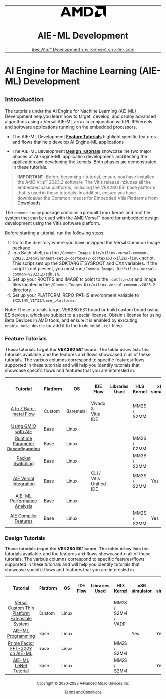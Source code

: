 <table class="sphinxhide" width="100%">
 <tr width="100%">
    <td align="center"><img src="https://raw.githubusercontent.com/Xilinx/Image-Collateral/main/xilinx-logo.png" width="30%"/><h1>AIE-ML Development</h1>
    <a href="https://www.xilinx.com/products/design-tools/vitis.html">See Vitis™ Development Environment on xilinx.com</br></a>
    </td>
 </tr>
</table>

# AI Engine for Machine Learning (AIE-ML) Development

## Introduction

The tutorials under the AI Engine for Machine Learning (AIE-ML) Development help you learn how to target, develop, and deploy advanced algorithms using a Versal AIE-ML array in conjunction with PL IP/kernels and software applications running on the embedded processors.

- The AIE-ML Development <a href="./Feature_Tutorials/">**Feature Tutorials**</a> highlight specific features and flows that help develop AI Engine-ML applications.

- The AIE-ML Development <a href="./Design_Tutorials/">**Design Tutorials**</a> showcase the two major phases of AI Engine-ML application development: architecting the application and developing the kernels. Both phases are demonstrated in these tutorials.

>**IMPORTANT**: Before beginning a tutorial, ensure you have installed the AMD Vitis™ 2023.2 software. The Vitis release includes all the embedded base platforms, including the VEK280 ES1 base platform that is used in these tutorials. In addition, ensure you have downloaded the Common Images for Embedded Vitis Platforms from [Downloads](https://www.xilinx.com/support/download/index.html/content/xilinx/en/downloadNav/embedded-platforms.html).

The `common image` package contains a prebuilt Linux kernel and root file system that can be used with the AMD Versal™ board for embedded design development using the Vitis software platform.

Before starting a tutorial, run the following steps:

1. Go to the directory where you have unzipped the Versal Common Image package.
2. In a Bash shell, run the `/Common Images Dir/xilinx-versal-common-v2023.2/environment-setup-cortexa72-cortexa53-xilinx-linux` script. This script sets up the SDKTARGETSYSROOT and CXX variables. If the script is not present, you must run `/Common Images Dir/xilinx-versal-common-v2023.2/sdk.sh`.
3. Set up your ROOTFS and IMAGE to point to the `rootfs.ext4` and Image files located in the `/Common Images Dir/xilinx-versal-common-v2023.2` directory.
4. Set up your PLATFORM_REPO_PATHS environment variable to `$XILINX_VITIS/base_platforms`.

Note: These tutorials target VEK280 ES1 board or build custom board using ES devices, which are subject to a special license. Obtain a license for using Beta Devices in AMD tools, and ensure it is enabled by executing `enable_beta_device` (or add it to the tools initial `.tcl` files).

### Feature Tutorials

These tutorials target the **VEK280 ES1** board. The table below lists the tutorials available, and the features and flows showcased in all of these tutorials. The various columns correspond to specific features/flows supported in these tutorials and will help you identify tutorials that showcase specific flows and features that you are interested in.

 <table style="width:100%">
 <tr>
 <td width="7%" align="center"><b>Tutorial</b>
 <td width="7%" align="center"><b>Platform</b>
 <td width="7%" align="center"><b>OS</b>
 <td width="7%" align="center"><b>IDE Flow</b>
 <td width="7%" align="center"><b>Libraries Used</b>
 <td width="7%" align="center"><b>HLS Kernel</b>
 <td width="7%" align="center"><b>x86 simulator</b>
 <td width="7%" align="center"><b>aie simulator</b>
 <td width="7%" align="center"><b>SW Emu</b>
 <td width="7%" align="center"><b>HW Emu</b>
 <td width="7%" align="center"><b>HW</b>
 <td width="7%" align="center"><b>Event Trace in HW</b>
 <td width="7%" align="center"><b>Profile in HW</b>
 </tr>
 <tr>
 <td align="center"><a href="./Feature_Tutorials/01-aie_a_to_z/">A to Z Bare-metal Flow</a></td>
 <td>Custom</td>
 <td>Baremetal</td>
 <td>Vivado &<br>Vitis IDE</td>
 <td> </td>
 <td>MM2S / S2MM</td>
 <td> </td>
 <td>Yes</td>
 <td> </td>
 <td>Yes</td>
 <td>Yes</td>
 <td> </td>
 <td> </td>
 </tr>
 <tr>
 <td align="center"><a href="./Feature_Tutorials/02-using-gmio/">Using GMIO with AIE</a></td>
 <td>Base</td>
 <td>Linux</td>
 <td> </td>
 <td> </td>
 <td> </td>
 <td> </td>
 <td>Yes</td>
 <td> </td>
 <td>Yes</td>
 <td>Yes</td>
 <td> </td>
 <td>Yes</td>
 </tr>
  <tr>
 <td align="center"><a href="./Feature_Tutorials/03-rtp-reconfiguration/">Runtime Parameter Reconfiguration</a></td>
 <td>Base</td>
 <td>Linux</td>
 <td> </td>
 <td> </td>
 <td>MM2S / S2MM</td>
 <td> </td>
 <td>Yes</td>
 <td> </td>
 <td>Yes</td>
 <td>Yes</td>
 <td> </td>
 <td> </td>
 </tr>
  <tr>
 <td align="center"><a href="./Feature_Tutorials/04-packet-switching/">Packet Switching</a></td>
 <td>Base</td>
 <td>Linux</td>
 <td> </td>
 <td> </td>
 <td>MM2S / S2MM</td>
 <td> </td>
 <td>Yes</td>
 <td> </td>
 <td>Yes</td>
 <td>Yes</td>
 <td> </td>
 <td> </td>
 </tr>
 <tr>
 <td align="center"><a href="./Feature_Tutorials/05-AI-engine-versal-integration/">AIE Versal Integration</a></td>
 <td>Base</td>
 <td>Linux</td>
 <td>CLI / Vitis Unified IDE</td>
 <td></td>
 <td>MM2S / S2MM</td>
 <td>Yes</td>
 <td>Yes</td>
 <td>Yes</td>
 <td>Yes</td>
 <td>Yes</td>
 <td> </td>
 <td> </td>
 </tr>
 <tr>
 <td align="center"><a href="./Feature_Tutorials/13-aie-ml-performance-analysis/">AIE-ML Performance Analysis</a></td>
 <td>Base</td>
 <td>Linux</td>
 <td> </td>
 <td> </td>
 <td> </td>
 <td> </td>
 <td>Yes</td>
 <td> </td>
 <td>Yes</td>
 <td>Yes</td>
 <td> </td>
 <td>Yes</td>
 </tr>
 <tr>
 <td align="center"><a href="./Feature_Tutorials/20-aiecompiler-features/">AIE Compiler Features</a></td>
 <td>Base</td>
 <td>Linux</td>
 <td> </td>
 <td> </td>
 <td>MM2S / S2MM</td>
 <td>Yes</td>
 <td>Yes</td>
 <td> </td>
 <td>Yes</td>
 <td>Yes</td>
 <td>Yes</td>
 <td>Yes</td>
 </tr>
 </table>

### Design Tutorials
These tutorials target the **VEK280 ES1** board. The table below lists the tutorials available, and the features and flows showcased in all of these tutorials. The various columns correspond to specific features/flows supported in these tutorials and will help you identify tutorials that showcase specific flows and features that you are interested in.

 <table style="width:100%">
 <tr>
 <td width="7%" align="center"><b>Tutorial</b>
 <td width="7%" align="center"><b>Platform</b>
 <td width="7%" align="center"><b>OS</b>
 <td width="7%" align="center"><b>IDE Flow</b>
 <td width="7%" align="center"><b>Libraries Used</b>
 <td width="7%" align="center"><b>HLS Kernel</b>
 <td width="7%" align="center"><b>x86 simulator</b>
 <td width="7%" align="center"><b>aie simulator</b>
 <td width="7%" align="center"><b>SW Emu</b>
 <td width="7%" align="center"><b>HW Emu</b>
 <td width="7%" align="center"><b>HW</b>
 <td width="7%" align="center"><b>Event Trace in HW</b>
 <td width="7%" align="center"><b>Profile in HW</b>
 </tr>
 <tr>
 <td align="center"><a href="../../Developer_Contributed/01-Versal_Custom_Thin_Platform_Extensible_System/">Versal Custom Thin Platform Extensible System</a></td>
 <td>Custom</td>
 <td>Linux</td>
 <td> </td>
 <td> </td>
 <td>MM2S / S2MM / VADD</td>
 <td> </td>
 <td> </td>
 <td> </td>
 <td>Yes</td>
 <td>Yes</td>
 <td> </td>
 <td> </td>
 </tr>
 <tr>
 <td align="center"><a href="./Design_Tutorials/01-AIE-ML-programming-and-optimization/">AIE-ML Programming</a></td>
 <td>Base</td>
 <td>Linux</td>
 <td> </td>
 <td> </td>
 <td> </td>
 <td>Yes</td>
 <td>Yes</td>
 <td> </td>
 <td> </td>
 <td> </td>
 <td> </td>
 <td> </td>
 </tr>
 <tr>
  <td align="center"><a href="./Design_Tutorials/02-Prime-Factor-FFT/">Prime Factor FFT-1008 on AIE-ML</a></td>
 <td>Base</td>
 <td>Linux</td>
 <td> </td>
 <td> </td>
 <td>MM2S / S2MM</td>
 <td> </td>
 <td> </td>
 <td> </td>
 <td>Yes</td>
 <td>Yes</td>
 <td> </td>
 <td> </td>
 </tr>
 <td align="center"><a href="./Design_Tutorials/03-AIE-ML-lenet_tutorial/">AIE-ML LeNet Tutorial</a></td>
 <td>Base</td>
 <td>Linux</td>
 <td> </td>
 <td> </td>
 <td>MM2S / S2MM</td>
 <td> </td>
 <td>Yes</td>
 <td> </td>
 <td>Yes</td>
 <td>Yes</td>
 <td> </td>
 <td>Yes</td>
 </tr>
 </table>



<p class="sphinxhide" align="center"><sub>Copyright © 2020–2023 Advanced Micro Devices, Inc</sub></p>

<p class="sphinxhide" align="center"><sup><a href="https://www.amd.com/en/corporate/copyright">Terms and Conditions</a></sup></p>
